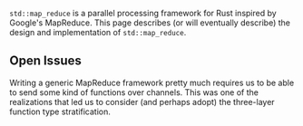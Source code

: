`std::map_reduce` is a parallel processing framework for Rust inspired by Google's MapReduce. This page describes (or will eventually describe) the design and implementation of `std::map_reduce`.

## Open Issues

Writing a generic MapReduce framework pretty much requires us to be able to send some kind of functions over channels. This was one of the realizations that led us to consider (and perhaps adopt) the three-layer function type stratification.